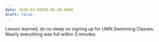 ```yaml
---
date: 2018-03-09T09:06:40-0600
draft: false
---
```


Lesson learned, do no sleep on signing up for UMN Swimming Classes. Nearly everything was full within 3 minutes.

